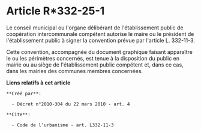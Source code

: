 # Article R*332-25-1

Le conseil municipal ou l'organe délibérant de l'établissement public de coopération intercommunale compétent autorise le
maire ou le président de l'établissement public à signer la convention prévue par l'article L. 332-11-3. 

Cette convention, accompagnée du document graphique faisant apparaître le ou les périmètres concernés, est tenue à la
disposition du public en mairie ou au siège de l'établissement public compétent et, dans ce cas, dans les mairies des
communes membres concernées.

**Liens relatifs à cet article**

	**Créé par**:

	  - Décret n°2010-304 du 22 mars 2010 - art. 4

	**Cite**:

	  - Code de l'urbanisme - art. L332-11-3
